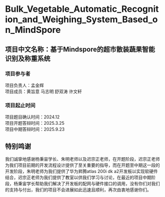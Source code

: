 # Bulk_Vegetable_Automatic_Recognition_and_Weighing_System_Based_on_MindSpore

## 项目中文名称：基于Mindspore的超市散装蔬果智能识别及称重系统

### 项目参与者

项目负责人：孟金辉  
项目成员：黄旨意 马志明 舒双涛 许文轩

### 项目起止时间

项目题目确认时间：2024.12  
项目开题答辩时间：2025.3.25  
项目中期答辩时间：2025.9.23

## 特别鸣谢

我们诚挚地感谢杨秉宙学长、朱明老师以及迟宗正老师，在开题阶段，迟宗正老师为我们项目前期的开发流程设计提供了至关重要的指导，而在开题至中期这一段的开发阶段，朱明老师为我们提供了华为昇腾atlas 200i dk a2开发板以实现软硬件结合，迟宗正老师为我们提供了教室以供我们学习与讨论，在最近的项目中期阶段，杨秉宙学长帮助我们解决了开发板的配网与硬件接口的调用，没有你们对我们的支持与付出，我们的项目不会进展如此迅速且顺利，再次由衷地感谢你们。
